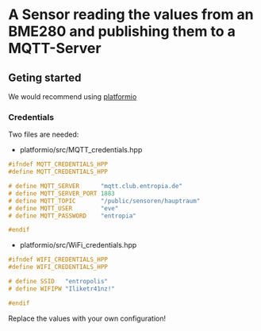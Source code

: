 # A Sensor reading the values from an BME280 and publishing them to a MQTT-Server

## Geting started
We would recommend using [platformio](https://platformio.org)

### Credentials

Two files are needed:
* platformio/src/MQTT_credentials.hpp

 ```cpp
#ifndef MQTT_CREDENTIALS_HPP
#define MQTT_CREDENTIALS_HPP

# define MQTT_SERVER      "mqtt.club.entropia.de"
# define MQTT_SERVER_PORT 1883
# define MQTT_TOPIC       "/public/sensoren/hauptraum"
# define MQTT_USER        "eve"
# define MQTT_PASSWORD    "entropia"

#endif
```

* platformio/src/WiFi_credentials.hpp

```cpp
#ifndef WIFI_CREDENTIALS_HPP
#define WIFI_CREDENTIALS_HPP

# define SSID   "entropolis"
# define WIFIPW "Iliketr41nz!"

#endif
```

Replace the values with your own configuration!
